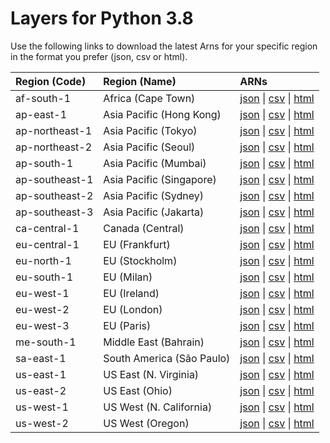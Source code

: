 # Layers for Python 3.8

Use the following links to download the latest Arns for your specific region in the format you prefer (json, csv or html). 

| Region (Code) | Region (Name)| ARNs|
| :------------- |:--------|:--------|
| af-south-1 |Africa (Cape Town)| [json](https://api.klayers.cloud//api/v2/p3.8/layers/latest/af-south-1/json) \| [csv](https://api.klayers.cloud//api/v2/p3.8/layers/latest/af-south-1/csv) \| [html](https://api.klayers.cloud//api/v2/p3.8/layers/latest/af-south-1/html)|
| ap-east-1 | Asia Pacific (Hong Kong)| [json](https://api.klayers.cloud//api/v2/p3.8/layers/latest/ap-east-1/json) \| [csv](https://api.klayers.cloud//api/v2/p3.8/layers/latest/ap-east-1/csv) \| [html](https://api.klayers.cloud//api/v2/p3.8/layers/latest/ap-east-1/html)|
| ap-northeast-1 |Asia Pacific (Tokyo)| [json](https://api.klayers.cloud//api/v2/p3.8/layers/latest/ap-northeast-1/json) \| [csv](https://api.klayers.cloud//api/v2/p3.8/layers/latest/ap-northeast-1/csv) \| [html](https://api.klayers.cloud//api/v2/p3.8/layers/latest/ap-northeast-1/html)|
| ap-northeast-2 |Asia Pacific (Seoul)| [json](https://api.klayers.cloud//api/v2/p3.8/layers/latest/ap-northeast-2/json) \| [csv](https://api.klayers.cloud//api/v2/p3.8/layers/latest/ap-northeast-2/csv) \| [html](https://api.klayers.cloud//api/v2/p3.8/layers/latest/ap-northeast-2/html)|
| ap-south-1 |Asia Pacific (Mumbai)| [json](https://api.klayers.cloud//api/v2/p3.8/layers/latest/ap-south-1/json) \| [csv](https://api.klayers.cloud//api/v2/p3.8/layers/latest/ap-south-1/csv) \| [html](https://api.klayers.cloud//api/v2/p3.8/layers/latest/ap-south-1/html)|
| ap-southeast-1 |Asia Pacific (Singapore)| [json](https://api.klayers.cloud//api/v2/p3.8/layers/latest/ap-southeast-1/json) \| [csv](https://api.klayers.cloud//api/v2/p3.8/layers/latest/ap-southeast-1/csv) \| [html](https://api.klayers.cloud//api/v2/p3.8/layers/latest/ap-southeast-1/html)|
| ap-southeast-2 |Asia Pacific (Sydney)| [json](https://api.klayers.cloud//api/v2/p3.8/layers/latest/ap-southeast-2/json) \| [csv](https://api.klayers.cloud//api/v2/p3.8/layers/latest/ap-southeast-2/csv) \| [html](https://api.klayers.cloud//api/v2/p3.8/layers/latest/ap-southeast-2/html)|
| ap-southeast-3 |Asia Pacific (Jakarta)| [json](https://api.klayers.cloud//api/v2/p3.8/layers/latest/ap-southeast-3/json) \| [csv](https://api.klayers.cloud//api/v2/p3.8/layers/latest/ap-southeast-3/csv) \| [html](https://api.klayers.cloud//api/v2/p3.8/layers/latest/ap-southeast-3/html)|
| ca-central-1 |Canada (Central)| [json](https://api.klayers.cloud//api/v2/p3.8/layers/latest/ca-central-1/json) \| [csv](https://api.klayers.cloud//api/v2/p3.8/layers/latest/ca-central-1/csv) \| [html](https://api.klayers.cloud//api/v2/p3.8/layers/latest/ca-central-1/html)|
| eu-central-1 |EU (Frankfurt)| [json](https://api.klayers.cloud//api/v2/p3.8/layers/latest/eu-central-1/json) \| [csv](https://api.klayers.cloud//api/v2/p3.8/layers/latest/eu-central-1/csv) \| [html](https://api.klayers.cloud//api/v2/p3.8/layers/latest/eu-central-1/html)|
| eu-north-1 |EU (Stockholm)| [json](https://api.klayers.cloud//api/v2/p3.8/layers/latest/eu-north-1/json) \| [csv](https://api.klayers.cloud//api/v2/p3.8/layers/latest/eu-north-1/csv) \| [html](https://api.klayers.cloud//api/v2/p3.8/layers/latest/eu-north-1/html)|
| eu-south-1 |EU (Milan)| [json](https://api.klayers.cloud//api/v2/p3.8/layers/latest/eu-south-1/json) \| [csv](https://api.klayers.cloud//api/v2/p3.8/layers/latest/eu-south-1/csv) \| [html](https://api.klayers.cloud//api/v2/p3.8/layers/latest/eu-south-1/html)|
| eu-west-1 |EU (Ireland)| [json](https://api.klayers.cloud//api/v2/p3.8/layers/latest/eu-west-1/json) \| [csv](https://api.klayers.cloud//api/v2/p3.8/layers/latest/eu-west-1/csv) \| [html](https://api.klayers.cloud//api/v2/p3.8/layers/latest/eu-west-1/html)|
| eu-west-2 |EU (London)| [json](https://api.klayers.cloud//api/v2/p3.8/layers/latest/eu-west-2/json) \| [csv](https://api.klayers.cloud//api/v2/p3.8/layers/latest/eu-west-2/csv) \| [html](https://api.klayers.cloud//api/v2/p3.8/layers/latest/eu-west-2/html)|
| eu-west-3 |EU (Paris)| [json](https://api.klayers.cloud//api/v2/p3.8/layers/latest/eu-west-3/json) \| [csv](https://api.klayers.cloud//api/v2/p3.8/layers/latest/eu-west-3/csv) \| [html](https://api.klayers.cloud//api/v2/p3.8/layers/latest/eu-west-3/html)|
| me-south-1 |Middle East (Bahrain)| [json](https://api.klayers.cloud//api/v2/p3.8/layers/latest/me-south-1/json) \| [csv](https://api.klayers.cloud//api/v2/p3.8/layers/latest/me-south-1/csv) \| [html](https://api.klayers.cloud//api/v2/p3.8/layers/latest/me-south-1/html)|
| sa-east-1 |South America (São Paulo)| [json](https://api.klayers.cloud//api/v2/p3.8/layers/latest/sa-east-1/json) \| [csv](https://api.klayers.cloud//api/v2/p3.8/layers/latest/sa-east-1/csv) \| [html](https://api.klayers.cloud//api/v2/p3.8/layers/latest/sa-east-1/html)|
| us-east-1 |US East (N. Virginia)| [json](https://api.klayers.cloud//api/v2/p3.8/layers/latest/us-east-1/json) \| [csv](https://api.klayers.cloud//api/v2/p3.8/layers/latest/us-east-1/csv) \| [html](https://api.klayers.cloud//api/v2/p3.8/layers/latest/us-east-1/html)|
| us-east-2 |US East (Ohio)| [json](https://api.klayers.cloud//api/v2/p3.8/layers/latest/us-east-2/json) \| [csv](https://api.klayers.cloud//api/v2/p3.8/layers/latest/us-east-2/csv) \| [html](https://api.klayers.cloud//api/v2/p3.8/layers/latest/us-east-2/html)|
| us-west-1 |US West (N. California)| [json](https://api.klayers.cloud//api/v2/p3.8/layers/latest/us-west-1/json) \| [csv](https://api.klayers.cloud//api/v2/p3.8/layers/latest/us-west-1/csv) \| [html](https://api.klayers.cloud//api/v2/p3.8/layers/latest/us-west-1/html)|
| us-west-2 |US West (Oregon)| [json](https://api.klayers.cloud//api/v2/p3.8/layers/latest/us-west-2/json) \| [csv](https://api.klayers.cloud//api/v2/p3.8/layers/latest/us-west-2/csv) \| [html](https://api.klayers.cloud//api/v2/p3.8/layers/latest/us-west-2/html)|